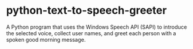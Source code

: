 # python-text-to-speech-greeter
A Python program that uses the Windows Speech API (SAPI) to introduce the selected voice, collect user names, and greet each person with a spoken good morning message.
